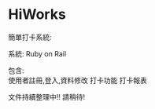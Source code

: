 HiWorks
=======

簡單打卡系統:

系統: Ruby on Rail  

包含:  
  使用者註冊,登入,資料修改
  打卡功能
  打卡報表



文件持續整理中!! 請稍待!
